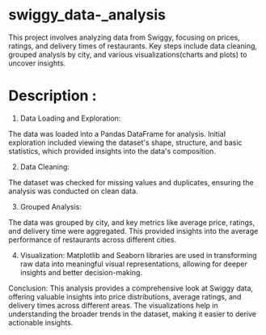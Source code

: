 # swiggy_data-_analysis
This project involves analyzing data from Swiggy, focusing on prices, ratings, and delivery times of restaurants. Key steps include data cleaning, grouped analysis by city, and various visualizations(charts and plots) to uncover insights.


# Description :

1. Data Loading and Exploration:

The data was loaded into a Pandas DataFrame for analysis.
Initial exploration included viewing the dataset's shape, structure, and basic statistics, which provided insights into the data's composition.

2. Data Cleaning:

The dataset was checked for missing values and duplicates, ensuring the analysis was conducted on clean data.

3. Grouped Analysis:

The data was grouped by city, and key metrics like average price, ratings, and delivery time were aggregated. This provided insights into the average performance of restaurants across different cities.

4. Visualization:
Matplotlib and Seaborn libraries are used in transforming raw data into meaningful visual representations, allowing for deeper insights and better decision-making.

Conclusion:
This analysis provides a comprehensive look at Swiggy data, offering valuable insights into price distributions, average ratings, and delivery times across different areas. The visualizations help in understanding the broader trends in the dataset, making it easier to derive actionable insights.

